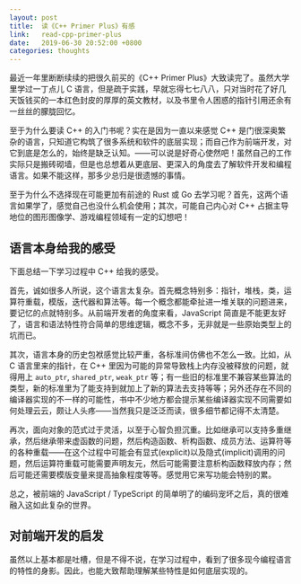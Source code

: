 ```yaml
---
layout: post
title:  读《C++ Primer Plus》有感
link:   read-cpp-primer-plus
date:   2019-06-30 20:52:00 +0800
categories: thoughts
---
```


最近一年里断断续续的把很久前买的《C++ Primer Plus》大致读完了。虽然大学里学过一丁点儿 C 语言，但是疏于实践，早就忘得七七八八，只对当时花了好几天饭钱买的一本红色封皮的厚厚的英文教材，以及书里令人困惑的指针引用还余有一丝丝的朦胧回忆。

至于为什么要读 C++ 的入门书呢？实在是因为一直以来感觉 C++ 是门很深奥繁杂的语言，只知道它构筑了很多系统和软件的底层实现；而自己作为前端开发，对它到底是怎么的，始终是缺乏认知。——可以说是好奇心使然吧！虽然自己的工作实际只是搬砖砌墙，但是也总想着从更底层、更深入的角度去了解软件开发和编程语言。如果不能这样，那多少总归是很遗憾的事情。

至于为什么不选择现在可能更加有前途的 Rust 或 Go 去学习呢？首先，这两个语言如果学了，感觉自己也没什么机会使用；其次，可能自己内心对 C++ 占据主导地位的图形图像学、游戏编程领域有一定的幻想吧！

## 语言本身给我的感受

下面总结一下学习过程中 C++ 给我的感受。

首先，诚如很多人所说，这个语言太复杂。首先概念特别多：指针，堆栈，类，运算符重载，模版，迭代器和算法等。每一个概念都能牵扯进一堆关联的问题进来，要记忆的点就特别多。从前端开发者的角度来看，JavaScript 简直是不能更友好了，语言和语法特性符合简单的思维逻辑，概念不多，无非就是一些原始类型上的坑而已。

其次，语言本身的历史包袱感觉比较严重，各标准间仿佛也不怎么一致。比如，从 C 语言里来的指针，在 C++ 里因为可能的异常导致栈上内存没被释放的问题，就得用上 `auto_ptr`, `shared_ptr`, `weak_ptr` 等；有一些旧的标准里不兼容某些算法的类型，新的标准里为了能支持到就加上了新的算法去支持等等；另外还存在不同的编译器实现的不一样的可能性，书中不少地方都会提示某些编译器实现不同需要如何处理云云，颇让人头疼——当然我只是泛泛而读，很多细节都记得不太清楚。

再次，面向对象的范式过于灵活，以至于心智负担沉重。比如继承可以支持多重继承，然后继承带来虚函数的问题，然后构造函数、析构函数、成员方法、运算符等的各种重载——在这个过程中可能会有显式(explicit)以及隐式(implicit)调用的问题，然后运算符重载可能需要声明友元，然后可能需要注意析构函数释放内存；然后可能还需要模版变量来提高抽象程度等等。感觉用它来写功能会特别的累。

总之，被前端的 JavaScript / TypeScript 的简单明了的编码宠坏之后，真的很难融入这如此复杂的世界。

## 对前端开发的启发

虽然以上基本都是吐槽，但是不得不说，在学习过程中，看到了很多现今编程语言的特性的身影。因此，也能大致帮助理解某些特性是如何底层实现的。
